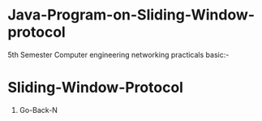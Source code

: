 # Java-Program-on-Sliding-Window-protocol
5th Semester Computer engineering networking practicals basic:-
# Sliding-Window-Protocol
1) Go-Back-N

